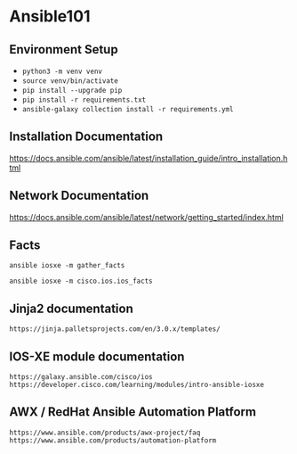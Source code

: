 # Ansible101

## Environment Setup
 - `python3 -m venv venv`
 - `source venv/bin/activate`
 - `pip install --upgrade pip`
 - `pip install -r requirements.txt`
 - `ansible-galaxy collection install -r requirements.yml`


## Installation Documentation
https://docs.ansible.com/ansible/latest/installation_guide/intro_installation.html

## Network Documentation
https://docs.ansible.com/ansible/latest/network/getting_started/index.html

## Facts
`ansible iosxe -m gather_facts`

`ansible iosxe -m cisco.ios.ios_facts`

## Jinja2 documentation
`https://jinja.palletsprojects.com/en/3.0.x/templates/`

## IOS-XE module documentation
`https://galaxy.ansible.com/cisco/ios`
`https://developer.cisco.com/learning/modules/intro-ansible-iosxe`

## AWX / RedHat Ansible Automation Platform
`https://www.ansible.com/products/awx-project/faq`
`https://www.ansible.com/products/automation-platform`

